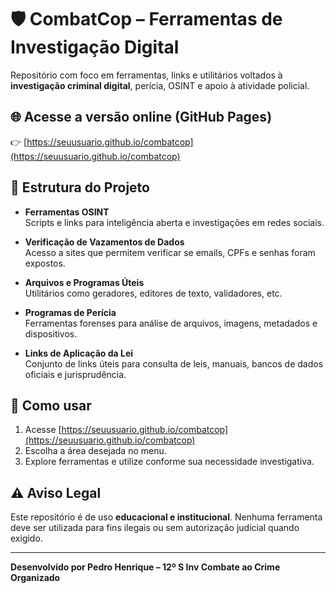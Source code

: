 # 🛡️ CombatCop – Ferramentas de Investigação Digital

Repositório com foco em ferramentas, links e utilitários voltados à **investigação criminal digital**, perícia, OSINT e apoio à atividade policial.

## 🌐 Acesse a versão online (GitHub Pages)

👉 [https://seuusuario.github.io/combatcop](https://seuusuario.github.io/combatcop)

## 📂 Estrutura do Projeto

- **Ferramentas OSINT**  
  Scripts e links para inteligência aberta e investigações em redes sociais.

- **Verificação de Vazamentos de Dados**  
  Acesso a sites que permitem verificar se emails, CPFs e senhas foram expostos.

- **Arquivos e Programas Úteis**  
  Utilitários como geradores, editores de texto, validadores, etc.

- **Programas de Perícia**  
  Ferramentas forenses para análise de arquivos, imagens, metadados e dispositivos.

- **Links de Aplicação da Lei**  
  Conjunto de links úteis para consulta de leis, manuais, bancos de dados oficiais e jurisprudência.

## 🚀 Como usar

1. Acesse [https://seuusuario.github.io/combatcop](https://seuusuario.github.io/combatcop)
2. Escolha a área desejada no menu.
3. Explore ferramentas e utilize conforme sua necessidade investigativa.

## ⚠️ Aviso Legal

Este repositório é de uso **educacional e institucional**. Nenhuma ferramenta deve ser utilizada para fins ilegais ou sem autorização judicial quando exigido.

---

**Desenvolvido por Pedro Henrique – 12º S Inv Combate ao Crime Organizado**
